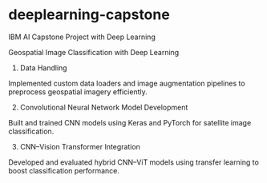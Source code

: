 # deeplearning-capstone
IBM AI Capstone Project with Deep Learning

Geospatial Image Classification with Deep Learning

1. Data Handling

Implemented custom data loaders and image augmentation pipelines to preprocess geospatial imagery efficiently.

2. Convolutional Neural Network Model Development

Built and trained CNN models using Keras and PyTorch for satellite image classification.

3. CNN–Vision Transformer Integration

Developed and evaluated hybrid CNN–ViT models using transfer learning to boost classification performance.
